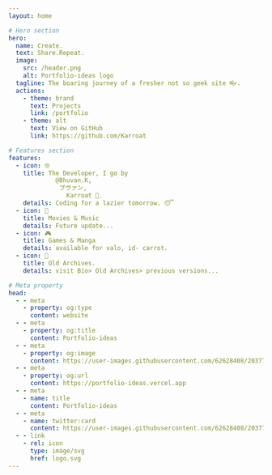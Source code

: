 ```yaml
---
layout: home

# Hero section
hero:
  name: Create.
  text: Share.Repeat.
  image:
    src: /header.png
    alt: Portfolio-ideas logo
  tagline: The boaring journey of a fresher not so geek site 👓.
  actions:
    - theme: brand
      text: Projects
      link: /portfolio
    - theme: alt
      text: View on GitHub
      link: https://github.com/Karroat

# Features section
features:
  - icon: 🤓
    title: The Developer, I go by  
             @Bhuvan.K,   
              ブヴァン,   
                Karroat 🥕.
    details: Coding for a lazier tomorrow. 😴
  - icon: 🎫
    title: Movies & Music
    details: Future update...
  - icon: 🎮
    title: Games & Manga
    details: available for valo, id- carrot.
  - icon: 💾
    title: Old Archives.
    details: visit Bio> Old Archives> previous versions...

# Meta property
head:
  - - meta
    - property: og:type
      content: website
  - - meta
    - property: og:title
      content: Portfolio-ideas
  - - meta
    - property: og:image
      content: https://user-images.githubusercontent.com/62628408/203779311-949cf214-92a7-4900-b997-55595fd12316.png
  - - meta
    - property: og:url
      content: https://portfolio-ideas.vercel.app
  - - meta
    - name: title
      content: Portfolio-ideas
  - - meta
    - name: twitter:card
      content: https://user-images.githubusercontent.com/62628408/203779311-949cf214-92a7-4900-b997-55595fd12316.png
  - - link
    - rel: icon
      type: image/svg
      href: logo.svg
---
```

